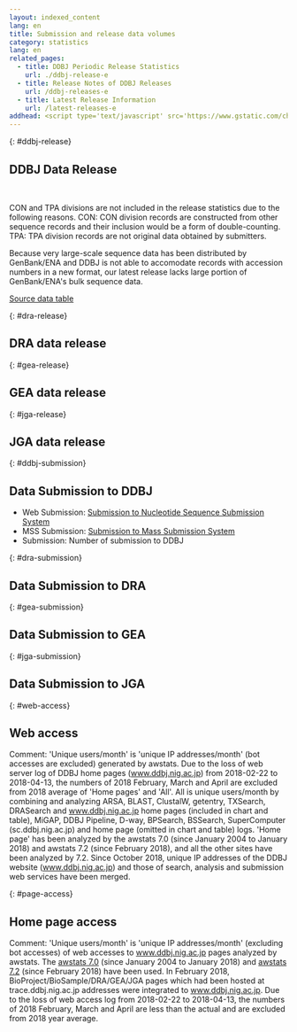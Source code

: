 ```yaml
---
layout: indexed_content
lang: en
title: Submission and release data volumes
category: statistics
lang: en
related_pages:
  - title: DDBJ Periodic Release Statistics
    url: ./ddbj-release-e
  - title: Release Notes of DDBJ Releases
    url: /ddbj-releases-e
  - title: Latest Release Information
    url: /latest-releases-e
addhead: <script type='text/javascript' src='https://www.gstatic.com/charts/loader.js'></script><script type='text/javascript' src='/www/assets/js/jquery.charts.js'></script>
---
```


{: #ddbj-release}
## DDBJ Data Release

<div id="ddbj-release-growth-chart"></div>

<div id="ddbj-release-growth-table" class="top_space20"></div>
<br>

CON and TPA divisions are not included in the release statistics due to the following reasons. CON: CON division records are constructed from other sequence records and their inclusion would be a form of double-counting. TPA: TPA division records are not original data obtained by submitters.

Because very large-scale sequence data has been distributed by GenBank/ENA and DDBJ is not able to accomodate records with accession numbers in a new format, our latest release lacks large portion of GenBank/ENA's bulk sequence data.

[Source data
table](https://docs.google.com/spreadsheets/d/16ZF79i1X17Zfn3x6vnJ2elmWXb3ToHt9nZIDTtg-zGA/edit#gid=161698998)




{: #dra-release}
## DRA data release

<div id="dra-release_stat_area"></div>



{: #gea-release}
## GEA data release

<div id="gea-release_stat_area"></div>



{: #jga-release}
## JGA data release

<div id="jga-release_stat_area"></div>



{: #ddbj-submission}
## Data Submission to DDBJ

- Web Submission: [Submission to Nucleotide Sequence Submission System](/ddbj/web-submission-e.html)
- MSS Submission: [Submission to Mass Submission System](/ddbj/mss-e.html)
- Submission: Number of submission to DDBJ

<div id="ddbj-submission_stat_area"></div>



{: #dra-submission}
## Data Submission to DRA

<div id="dra-submission_stat_area"></div>



{: #gea-submission}
## Data Submission to GEA

<div id="gea-submission_stat_area"></div>



{: #jga-submission}
## Data Submission to JGA

<div id="jga-submission_stat_area"></div>



{: #web-access}
## Web access

<div id="web-access_stat_area"></div>

Comment: 'Unique users/month' is 'unique IP addresses/month' (bot
accesses are excluded) generated by awstats. Due to the loss of web
server log of DDBJ home pages (www.ddbj.nig.ac.jp) from 2018-02-22 to
2018-04-13, the numbers of 2018 February, March and April are excluded
from 2018 average of 'Home pages' and 'All'. All is unique users/month
by combining and analyzing ARSA, BLAST, ClustalW, getentry, TXSearch,
DRASearch and www.ddbj.nig.ac.jp home pages (included in chart and
table), MiGAP, DDBJ Pipeline, D-way, BPSearch, BSSearch, SuperComputer
(sc.ddbj.nig.ac.jp) and home page (omitted in chart and table) logs.
'Home page' has been analyzed by the awstats 7.0 (since January 2004 to
January 2018) and awstats 7.2 (since February 2018), and all the other
sites have been analyzed by 7.2. Since October 2018, unique IP addresses
of the DDBJ website (www.ddbj.nig.ac.jp) and those of search, analysis
and submission web services have been merged.



{: #page-access}
## Home page access

<div id="page-access_stat_area"></div>

Comment: 'Unique users/month' is 'unique IP addresses/month' (excluding bot accesses) of web accesses to www.ddbj.nig.ac.jp pages analyzed by awstats. The [awstats 7.0](https://awstats.sourceforge.io/docs/awstats_changelog.txt) (since January 2004 to January 2018) and [awstats 7.2](https://awstats.sourceforge.io/docs/awstats_changelog.txt) (since February 2018) have been used. In February 2018, BioProject/BioSample/DRA/GEA/JGA pages which had been hosted at trace.ddbj.nig.ac.jp addresses were integrated to www.ddbj.nig.ac.jp. Due to the loss of web access log from 2018-02-22 to 2018-04-13, the numbers of 2018 February, March and April are less than the actual and are excluded from 2018 year average.